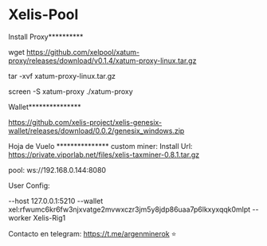 # Xelis-Pool
Install Proxy**********

wget https://github.com/xelpool/xatum-proxy/releases/download/v0.1.4/xatum-proxy-linux.tar.gz

tar -xvf xatum-proxy-linux.tar.gz

screen -S xatum-proxy ./xatum-proxy



Wallet***************

https://github.com/xelis-project/xelis-genesix-wallet/releases/download/0.0.2/genesix_windows.zip


Hoja de Vuelo ***************
custom miner: Install Url:
https://private.viporlab.net/files/xelis-taxminer-0.8.1.tar.gz

pool:
ws://192.168.0.144:8080

User Config: 

--host 127.0.0.1:5210 --wallet xel:rfwumc6kr6fw3njxvatge2mvwxczr3jm5y8jdp86uaa7p6lkxyxqqk0mlpt --worker Xelis-Rig1

Contacto en telegram: https://t.me/argenminerok ⭐
